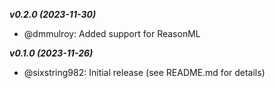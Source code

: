 ___v0.2.0 (2023-11-30)___

* @dmmulroy: Added support for ReasonML

___v0.1.0 (2023-11-26)___

* @sixstring982: Initial release (see README.md for details)
